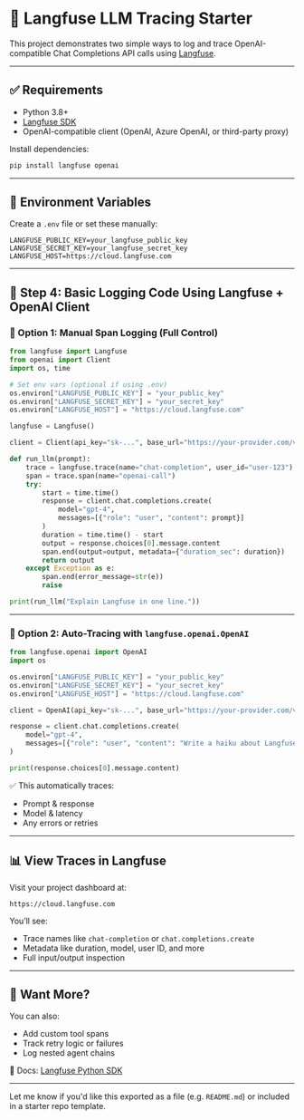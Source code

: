 # 🧠 Langfuse LLM Tracing Starter

This project demonstrates two simple ways to log and trace OpenAI-compatible Chat Completions API calls using [Langfuse](https://langfuse.com/).

---

## ✅ Requirements

- Python 3.8+
- [Langfuse SDK](https://docs.langfuse.com)
- OpenAI-compatible client (OpenAI, Azure OpenAI, or third-party proxy)

Install dependencies:

```bash
pip install langfuse openai
````

---

## 🔐 Environment Variables

Create a `.env` file or set these manually:

```env
LANGFUSE_PUBLIC_KEY=your_langfuse_public_key
LANGFUSE_SECRET_KEY=your_langfuse_secret_key
LANGFUSE_HOST=https://cloud.langfuse.com
```

---

## 📘 Step 4: Basic Logging Code Using Langfuse + OpenAI Client

### 🔹 Option 1: Manual Span Logging (Full Control)

```python
from langfuse import Langfuse
from openai import Client
import os, time

# Set env vars (optional if using .env)
os.environ["LANGFUSE_PUBLIC_KEY"] = "your_public_key"
os.environ["LANGFUSE_SECRET_KEY"] = "your_secret_key"
os.environ["LANGFUSE_HOST"] = "https://cloud.langfuse.com"

langfuse = Langfuse()

client = Client(api_key="sk-...", base_url="https://your-provider.com/v1")

def run_llm(prompt):
    trace = langfuse.trace(name="chat-completion", user_id="user-123")
    span = trace.span(name="openai-call")
    try:
        start = time.time()
        response = client.chat.completions.create(
            model="gpt-4",
            messages=[{"role": "user", "content": prompt}]
        )
        duration = time.time() - start
        output = response.choices[0].message.content
        span.end(output=output, metadata={"duration_sec": duration})
        return output
    except Exception as e:
        span.end(error_message=str(e))
        raise

print(run_llm("Explain Langfuse in one line."))
```

---

### 🔹 Option 2: Auto-Tracing with `langfuse.openai.OpenAI`

```python
from langfuse.openai import OpenAI
import os

os.environ["LANGFUSE_PUBLIC_KEY"] = "your_public_key"
os.environ["LANGFUSE_SECRET_KEY"] = "your_secret_key"
os.environ["LANGFUSE_HOST"] = "https://cloud.langfuse.com"

client = OpenAI(api_key="sk-...", base_url="https://your-provider.com/v1")

response = client.chat.completions.create(
    model="gpt-4",
    messages=[{"role": "user", "content": "Write a haiku about Langfuse."}]
)

print(response.choices[0].message.content)
```

✅ This automatically traces:

* Prompt & response
* Model & latency
* Any errors or retries

---

## 📊 View Traces in Langfuse

Visit your project dashboard at:

```
https://cloud.langfuse.com
```

You’ll see:

* Trace names like `chat-completion` or `chat.completions.create`
* Metadata like duration, model, user ID, and more
* Full input/output inspection

---

## 🧪 Want More?

You can also:

* Add custom tool spans
* Track retry logic or failures
* Log nested agent chains

📘 Docs: [Langfuse Python SDK](https://docs.langfuse.com/sdk/python)



---

Let me know if you'd like this exported as a file (e.g. `README.md`) or included in a starter repo template.
```
